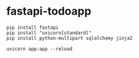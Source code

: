 # fastapi-todoapp

```console
pip install fastapi
pip install "uvicorn[standard]"
pip install python-multipart sqlalchemy jinja2

uvicorn app:app --reload
```

